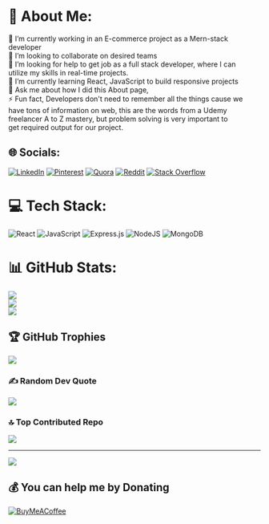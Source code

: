 # 💫 About Me:
🔭 I’m currently working in an E-commerce project as a Mern-stack developer<br>  👯 I’m looking to collaborate on desired teams<br>  🤝 I’m looking for help to get job as a full stack developer, where I can <br>       utilize my skills in real-time projects.<br>  🌱 I’m currently learning React, JavaScript to build responsive projects<br>  💬 Ask me about how I did this About page,<br>  ⚡ Fun fact, Developers don't need to remember all the things cause we<br>        have tons of information on web, this are the words from a Udemy<br>        freelancer A to Z mastery, but problem solving is very important to <br>        get required output for our project.


## 🌐 Socials:
[![LinkedIn](https://img.shields.io/badge/LinkedIn-%230077B5.svg?logo=linkedin&logoColor=white)](https://linkedin.com/in/https://www.linkedin.com/in/ravi-teja-b25725249/) [![Pinterest](https://img.shields.io/badge/Pinterest-%23E60023.svg?logo=Pinterest&logoColor=white)](https://pinterest.com/https://pin.it/2btgr5e) [![Quora](https://img.shields.io/badge/Quora-%23B92B27.svg?logo=Quora&logoColor=white)](https://quora.com/profile/https://www.quora.com/profile/Raviteja-Raviteja-14) [![Reddit](https://img.shields.io/badge/Reddit-%23FF4500.svg?logo=Reddit&logoColor=white)](https://reddit.com/user/Same-Ability3339) [![Stack Overflow](https://img.shields.io/badge/-Stackoverflow-FE7A16?logo=stack-overflow&logoColor=white)](https://stackoverflow.com/users/21178146) 

# 💻 Tech Stack:
![React](https://img.shields.io/badge/react-%2320232a.svg?style=for-the-badge&logo=react&logoColor=%2361DAFB) ![JavaScript](https://img.shields.io/badge/javascript-%23323330.svg?style=for-the-badge&logo=javascript&logoColor=%23F7DF1E) ![Express.js](https://img.shields.io/badge/express.js-%23404d59.svg?style=for-the-badge&logo=express&logoColor=%2361DAFB) ![NodeJS](https://img.shields.io/badge/node.js-6DA55F?style=for-the-badge&logo=node.js&logoColor=white) ![MongoDB](https://img.shields.io/badge/MongoDB-%234ea94b.svg?style=for-the-badge&logo=mongodb&logoColor=white)
# 📊 GitHub Stats:
![](https://github-readme-stats.vercel.app/api?username=tejukapu&theme=nightowl&hide_border=false&include_all_commits=false&count_private=false)<br/>
![](https://github-readme-streak-stats.herokuapp.com/?user=tejukapu&theme=nightowl&hide_border=false)<br/>
![](https://github-readme-stats.vercel.app/api/top-langs/?username=tejukapu&theme=nightowl&hide_border=false&include_all_commits=false&count_private=false&layout=compact)

## 🏆 GitHub Trophies
![](https://github-profile-trophy.vercel.app/?username=tejukapu&theme=radical&no-frame=false&no-bg=false&margin-w=4)

### ✍️ Random Dev Quote
![](https://quotes-github-readme.vercel.app/api?type=horizontal&theme=radical)

### 🔝 Top Contributed Repo
![](https://github-contributor-stats.vercel.app/api?username=tejukapu&limit=5&theme=dark&combine_all_yearly_contributions=true)

---
[![](https://visitcount.itsvg.in/api?id=tejukapu&icon=7&color=1)](https://visitcount.itsvg.in)

  ## 💰 You can help me by Donating
  [![BuyMeACoffee](https://img.shields.io/badge/Buy%20Me%20a%20Coffee-ffdd00?style=for-the-badge&logo=buy-me-a-coffee&logoColor=black)](https://buymeacoffee.com/https://bmc.link/tejuk1357a) 

  
<!-- Proudly created with GPRM ( https://gprm.itsvg.in ) -->
